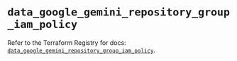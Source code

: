 # `data_google_gemini_repository_group_iam_policy`

Refer to the Terraform Registry for docs: [`data_google_gemini_repository_group_iam_policy`](https://registry.terraform.io/providers/hashicorp/google-beta/6.23.0/docs/data-sources/google_gemini_repository_group_iam_policy).
